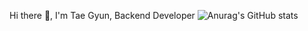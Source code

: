 Hi there 👋, I'm Tae Gyun, Backend Developer
![Anurag's GitHub stats](https://github-readme-stats.vercel.app/api?username=t-g-kim&show_icons=true&theme=radical)
